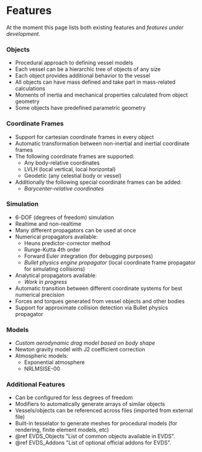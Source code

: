 Features
================================================================================

At the moment this page lists both existing features and *features under development*.

### Objects
 - Procedural approach to defining vessel models
 - Each vessel can be a hierarchic tree of objects of any size
 - Each object provides additional behavior to the vessel
 - All objects can have mass defined and take part in mass-related calculations
 - Moments of inertia and mechanical properties calculated from object geometry
 - Some objects have predefined parametric geometry

### Coordinate Frames
 - Support for cartesian coordinate frames in every object
 - Automatic transformation between non-inertial and inertial coordinate frames
 - The following coordinate frames are supported:
    * Any body-relative coordinates
    * LVLH (local vertical, local horizontal)
    * Geodetic (any celestial body or vessel)
 - Additionally the following special coordinate frames can be added:
    * *Barycenter-relative coordinates*
    
### Simulation
 - 6-DOF (degrees of freedom) simulation
 - Realtime and non-realtime
 - Many different propagators can be used at once
 - Numerical propagators available:
    * Heuns predictor-corrector method
    * Runge-Kutta 4th order
    * Forward Euler integration (for debugging purposes)
    * *Bullet physics engine propagator* (local coordinate frame propagator for simulating collisions)
 - Analytical propagators available:
    * *Work in progress*
 - Automatic transition between different coordinate systems for best numerical precision
 - Forces and torques generated from vessel objects and other bodies
 - Support for approximate collision detection via Bullet physics propagator
 
### Models
 - *Custom aerodynamic drag model based on body shape*
 - Newton gravity model with J2 coefficient correction
 - Atmospheric models:
    * Exponential atmosphere
    * NRLMSISE-00
    
### Additional Features
 - Can be configured for less degrees of freedom
 - Modifiers to automatically generate arrays of similar objects
 - Vessels/objects can be referenced across files (imported from external file)
 - Built-in tesselator to generate meshes for procedural models (for rendering,
   finite element models, etc)
 - @ref EVDS_Objects "List of common objects available in EVDS".
 - @ref EVDS_Addons "List of optional official addons for EVDS".
